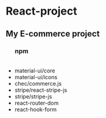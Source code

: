 # React-project
<h2> My E-commerce project </h2>
<ul>
<h3>npm</h3><br>
  <li>material-ui/core</li>
  <li>material-ui/icons</li>
  <li>chec/commerce.js</li>
  <li>stripe/react-stripe-js</li>
  <li>stripe/stripe-js </li>
  <li>react-router-dom </li>
  <li>react-hook-form </li>
  </ul>

